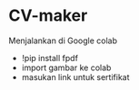 # CV-maker
Menjalankan di Google colab

- !pip install fpdf
- import gambar ke colab
- masukan link untuk sertifikat
